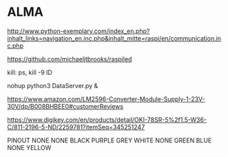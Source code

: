 # ALMA

http://www.python-exemplary.com/index_en.php?inhalt_links=navigation_en.inc.php&inhalt_mitte=raspi/en/communication.inc.php

https://github.com/michaeljtbrooks/raspiled

kill: ps, kill -9 ID

nohup python3 DataServer.py &





https://www.amazon.com/LM2596-Converter-Module-Supply-1-23V-30V/dp/B008BHBEE0#customerReviews



https://www.digikey.com/en/products/detail/OKI-78SR-5%2f1.5-W36-C/811-2196-5-ND/2259781?itemSeq=345251247


PINOUT
NONE
NONE
BLACK
PURPLE
GREY
WHITE
NONE
GREEN
BLUE
NONE
YELLOW
